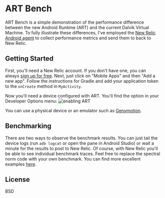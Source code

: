 ART Bench
=========
ART Bench is a simple demonstration of the performance difference between the new Android Runtime (ART) and the current Dalvik Virtual Machine.  To fully illustrate these differences, I've employed the [New Relic Android agent](http://newrelic.com/android-app-optimization) to collect performance metrics and send them to back to New Relic.


Getting Started
---------------
First, you'll need a New Relic account.  If you don't have one, you can always [sign up for free](http://newrelic.com/signup).  Next, just click on "Mobile Apps" and then "Add a new app".  Follow the instructions for Gradle and add your application token to the ```onCreate``` method in ```MyActivity```.

Now you'll need a device configured with ART.  You'll find the option in your Developer Options menu:
![enabling ART](http://i-cdn.phonearena.com/images/articles/100048-thumb/Screenshot-2.jpg)

You can use a physical device or an emulator such as [Genymotion](http://www.genymotion.com/).


Benchmarking
------------
There are two ways to observe the benchmark results.  You can just tail the device logs (run ```adb logcat``` or open the pane in Android Studio) or wait a minute for the results to post to New Relic.  Of course, with New Relic you'll be able to see individual benchmark traces.  Feel free to replace the spectral norm code with your own benchmark.  You can find more excellent examples [here](http://benchmarksgame.alioth.debian.org/u64q/java.php).


License
-------
BSD
